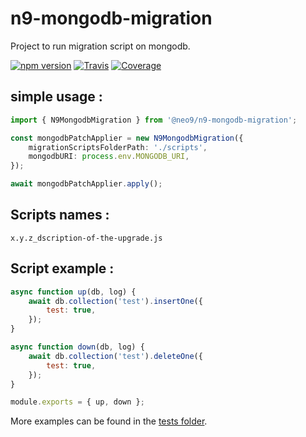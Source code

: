 # n9-mongodb-migration

Project to run migration script on mongodb.

[![npm version](https://img.shields.io/npm/v/@neo9/n9-mongodb-migration.svg)](https://www.npmjs.com/package/@neo9/n9-mongodb-migration)
[![Travis](https://img.shields.io/travis/neo9/n9-mongodb-migration/master.svg)](https://travis-ci.org/neo9/n9-mongodb-migration)
[![Coverage](https://img.shields.io/codecov/c/github/neo9/n9-mongodb-migration/master.svg)](https://codecov.io/gh/neo9/n9-mongodb-migration)

## simple usage :

```typescript
import { N9MongodbMigration } from '@neo9/n9-mongodb-migration';

const mongodbPatchApplier = new N9MongodbMigration({
	migrationScriptsFolderPath: './scripts',
	mongodbURI: process.env.MONGODB_URI,
});

await mongodbPatchApplier.apply();
```

## Scripts names :

`x.y.z_dscription-of-the-upgrade.js`

## Script example :

```js
async function up(db, log) {
	await db.collection('test').insertOne({
		test: true,
	});
}

async function down(db, log) {
	await db.collection('test').deleteOne({
		test: true,
	});
}

module.exports = { up, down };
```
More examples can be found in the [tests folder](https://github.com/neo9/n9-mongodb-migration/tree/master/test/fixtures).

